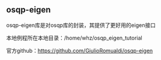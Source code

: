 

## osqp-eigen

osqp-eigen库是对osqp库的封装，其提供了更好用的eigen接口

本地例程所在本地目录：/home/whz/osqp_eigen_tutorial

官方github：https://github.com/GiulioRomualdi/osqp-eigen

